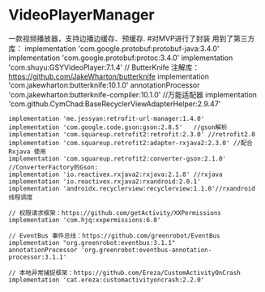 # VideoPlayerManager
一款视频播放器，支持边播边缓存、预缓存. 
#对MVP进行了封装 
用到了第三方库：
    implementation 'com.google.protobuf:protobuf-java:3.4.0'
    implementation 'com.google.protobuf:protoc:3.4.0'
    implementation 'com.shuyu:GSYVideoPlayer:7.1.4'
    // ButterKnife 注解库：https://github.com/JakeWharton/butterknife
    implementation 'com.jakewharton:butterknife:10.1.0'
    annotationProcessor 'com.jakewharton:butterknife-compiler:10.1.0'
    //万能适配器
    implementation 'com.github.CymChad:BaseRecyclerViewAdapterHelper:2.9.47'

    implementation 'me.jessyan:retrofit-url-manager:1.4.0'
    implementation 'com.google.code.gson:gson:2.8.5'   //gson解析
    implementation 'com.squareup.retrofit2:retrofit:2.3.0' //retrofit2.0
    implementation 'com.squareup.retrofit2:adapter-rxjava2:2.3.0' //配合Rxjava 使用
    implementation 'com.squareup.retrofit2:converter-gson:2.1.0' //ConverterFactory的Gson:
    implementation 'io.reactivex.rxjava2:rxjava:2.1.8' //rxjava
    implementation 'io.reactivex.rxjava2:rxandroid:2.0.1'
    implementation 'androidx.recyclerview:recyclerview:1.1.0'//rxandroid 线程调度

    // 权限请求框架：https://github.com/getActivity/XXPermissions
    implementation 'com.hjq:xxpermissions:6.0'

    // EventBus 事件总线：https://github.com/greenrobot/EventBus
    implementation "org.greenrobot:eventbus:3.1.1"
    annotationProcessor 'org.greenrobot:eventbus-annotation-processor:3.1.1'

    // 本地异常捕捉框架：https://github.com/Ereza/CustomActivityOnCrash
    implementation 'cat.ereza:customactivityoncrash:2.2.0'

